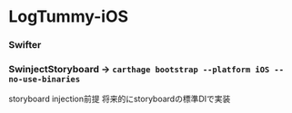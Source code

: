 # LogTummy-iOS

### Swifter
### SwinjectStoryboard → `carthage bootstrap --platform iOS --no-use-binaries`
storyboard injection前提 将来的にstoryboardの標準DIで実装
